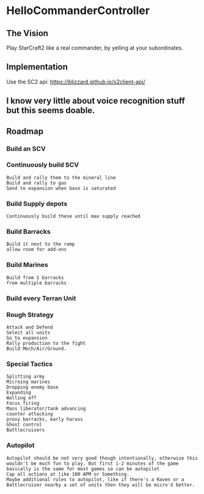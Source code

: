 # HelloCommanderController
## The Vision
Play StarCraft2 like a real commander, by yelling at your subordinates.
## Implementation
Use the SC2 api: https://blizzard.github.io/s2client-api/
## I know very little about voice recognition stuff but this seems doable.
## Roadmap
### Build an SCV
### Continuously build SCV
    Build and rally them to the mineral line
    Build and rally to gas
    Send to expansion when base is saturated
### Build Supply depots
    Continuously build these until max supply reached
### Build Barracks
    Build it next to the ramp
    allow room for add-ons
### Build Marines
    Build from 1 barracks
    from multiple barracks
### Build every Terran Unit
### Rough Strategy
    Attack and Defend
    Select all units
    Go to expansion
    Rally production to the fight
    Build Mech/Air/Ground.
### Special Tactics
    Splitting army
    Microing marines
    Dropping enemy base
    Expanding
    Walling off
    Focus firing
    Mass liberator/tank advancing
    counter attacking
    proxy barracks, early harass
    Ghost control
    Battlecruisers
### Autopilot
    Autopilot should be not very good though intentionally, otherwise this wouldn't be much fun to play. But first 1-2 minutes of the game basically is the same for most games so can be autopilot
    Cap all actions at like 100 APM or Something.
    Maybe additional rules to autopilot, like if there's a Raven or a Battlecruiser nearby a set of units then they will be micro'd better.

